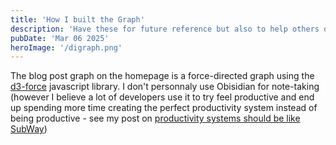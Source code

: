 ```yaml
---
title: 'How I built the Graph'
description: 'Have these for future reference but also to help others discover them'
pubDate: 'Mar 06 2025'
heroImage: '/digraph.png'
---
```


The blog post graph on the homepage is a force-directed graph using the [d3-force](https://d3js.org/d3-force) javascript library. I don't personnaly use Obisidian for note-taking (however I believe a lot of developers use it to try feel productive and end up spending more time creating the perfect productivity system instead of being productive - see my post on [productivity systems should be like SubWay](./subway))